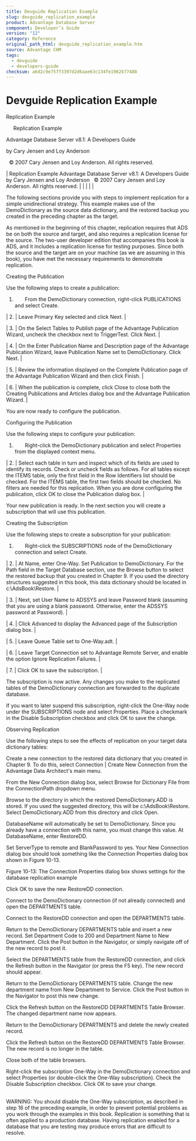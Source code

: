 ```yaml
---
title: Devguide Replication Example
slug: devguide_replication_example
product: Advantage Database Server
component: Developer’s Guide
version: "12"
category: Reference
original_path_html: devguide_replication_example.htm
source: Advantage CHM
tags:
  - devguide
  - developers-guide
checksum: a6d2c9e757f3397d2d6aae63c134fe1962b77488
---
```


# Devguide Replication Example

Replication Example

     Replication Example

Advantage Database Server v8.1: A Developers Guide

by Cary Jensen and Loy Anderson

  © 2007 Cary Jensen and Loy Anderson. All rights reserved.

| Replication Example  Advantage Database Server v8.1: A Developers Guide  by Cary Jensen and Loy Anderson    © 2007 Cary Jensen and Loy Anderson. All rights reserved. |  |  |  |  |

The following sections provide you with steps to implement replication for a simple unidirectional strategy. This example makes use of the DemoDictionary as the source data dictionary, and the restored backup you created in the preceding chapter as the target.

As mentioned in the beginning of this chapter, replication requires that ADS be on both the source and target, and also requires a replication license for the source. The two-user developer edition that accompanies this book is ADS, and it includes a replication license for testing purposes. Since both the source and the target are on your machine (as we are assuming in this book), you have met the necessary requirements to demonstrate replication.

Creating the Publication

Use the following steps to create a publication:

1.        From the DemoDictionary connection, right-click PUBLICATIONS and select Create.

| 2. | Leave Primary Key selected and click Next. |

| 3. | On the Select Tables to Publish page of the Advantage Publication Wizard, uncheck the checkbox next to TriggerTest. Click Next. |

| 4. | On the Enter Publication Name and Description page of the Advantage Publication Wizard, leave Publication Name set to DemoDictionary. Click Next. |

| 5. | Review the information displayed on the Complete Publication page of the Advantage Publication Wizard and then click Finish. |

| 6. | When the publication is complete, click Close to close both the Creating Publications and Articles dialog box and the Advantage Publication Wizard. |

You are now ready to configure the publication.

Configuring the Publication

Use the following steps to configure your publication:

1.        Right-click the DemoDictionary publication and select Properties from the displayed context menu.

| 2. | Select each table in turn and inspect which of its fields are used to identify its records. Check or uncheck fields as follows. For all tables except the ITEMS table, only the first field in the Row Identifiers list should be checked. For the ITEMS table, the first two fields should be checked. No filters are needed for this replication. When you are done configuring the publication, click OK to close the Publication dialog box. |

Your new publication is ready. In the next section you will create a subscription that will use this publication.

Creating the Subscription

Use the following steps to create a subscription for your publication:

1.        Right-click the SUBSCRIPTIONS node of the DemoDictionary connection and select Create.

| 2. | At Name, enter One-Way. Set Publication to DemoDictionary. For the Path field in the Target Database section, use the Browse button to select the restored backup that you created in Chapter 9. If you used the directory structures suggested in this book, this data dictionary should be located in c:\AdsBook\Restore. |

| 3. | Next, set User Name to ADSSYS and leave Password blank (assuming that you are using a blank password. Otherwise, enter the ADSSYS password at Password). |

| 4. | Click Advanced to display the Advanced page of the Subscription dialog box. |

| 5. | Leave Queue Table set to One-Way.adt. |

| 6. | Leave Target Connection set to Advantage Remote Server, and enable the option Ignore Replication Failures. |

| 7. | Click OK to save the subscription. |

The subscription is now active. Any changes you make to the replicated tables of the DemoDictionary connection are forwarded to the duplicate database.

If you want to later suspend this subscription, right-click the One-Way node under the SUBSCRIPTIONS node and select Properties. Place a checkmark in the Disable Subscription checkbox and click OK to save the change.

Observing Replication

Use the following steps to see the effects of replication on your target data dictionary tables:

Create a new connection to the restored data dictionary that you created in Chapter 9. To do this, select Connection | Create New Connection from the Advantage Data Architect's main menu.

From the New Connection dialog box, select Browse for Dictionary File from the ConnectionPath dropdown menu.

Browse to the directory in which the restored DemoDictionary.ADD is stored. If you used the suggested directory, this will be c:\AdsBook\Restore. Select DemoDictionary.ADD from this directory and click Open.

DatabaseName will automatically be set to DemoDictionary. Since you already have a connection with this name, you must change this value. At DatabaseName, enter RestoreDD.

Set ServerType to remote and BlankPassword to yes. Your New Connection dialog box should look something like the Connection Properties dialog box shown in Figure 10-13.

Figure 10-13: The Connection Properties dialog box shows settings for the database replication example

Click OK to save the new RestoreDD connection.

Connect to the DemoDictionary connection (if not already connected) and open the DEPARTMENTS table.

Connect to the RestoreDD connection and open the DEPARTMENTS table.

Return to the DemoDictionary DEPARTMENTS table and insert a new record. Set Department Code to 200 and Department Name to New Department. Click the Post button in the Navigator, or simply navigate off of the new record to post it.

Select the DEPARTMENTS table from the RestoreDD connection, and click the Refresh button in the Navigator (or press the F5 key). The new record should appear.

Return to the DemoDictionary DEPARTMENTS table. Change the new department name from New Department to Service. Click the Post button in the Navigator to post this new change.

Click the Refresh button on the RestoreDD DEPARTMENTS Table Browser. The changed department name now appears.

Return to the DemoDictionary DEPARTMENTS and delete the newly created record.

Click the Refresh button on the RestoreDD DEPARTMENTS Table Browser. The new record is no longer in the table.

Close both of the table browsers.

Right-click the subscription One-Way in the DemoDictionary connection and select Properties (or double-click the One-Way subscription). Check the Disable Subscription checkbox. Click OK to save your change.

   
WARNING: You should disable the One-Way subscription, as described in step 16 of the preceding example, in order to prevent potential problems as you work through the examples in this book. Replication is something that is often applied to a production database. Having replication enabled for a database that you are testing may produce errors that are difficult to resolve.
